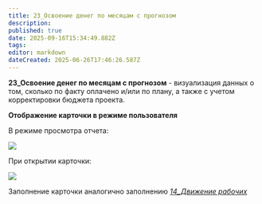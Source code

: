 ```yaml
---
title: 23_Освоение денег по месяцам с прогнозом
description: 
published: true
date: 2025-09-16T15:34:49.882Z
tags: 
editor: markdown
dateCreated: 2025-06-26T17:46:26.587Z
---
```


**23\_Освоение денег по месяцам с прогнозом** - визуализация данных о том, сколько по факту оплачено и/или по плану, а также с учетом корректировки бюджета проекта.

**Отображение карточки в режиме пользователя**

В режиме просмотра отчета:

![](https://lh7-rt.googleusercontent.com/docsz/AD_4nXfLyc_XI0I4ZCqm5in6NExFFnj7Zp4AjT7JDU5wDV588xZyyZbvXbxSjyAFdLssf39QY-_KbLvORwDzgJ29ICdQmbbDmPYyB_z_wB8omzx4E3XJlFTHDSHAuQn4mXm1ySDp9neak0-dFEdQ4NXwYg?key=Y0-sORLm-ptITFI_ISE7qg)

При открытии карточки:

![](https://lh7-rt.googleusercontent.com/docsz/AD_4nXfF9LOL1O5YhLCoE8KWuNPCkSsu1eunAB-y5-zeGVHAFTeU9ZCB3y07HZ1yWFzgk3i0tIziF90JlEJdF2j8uqVlMXpBIeHrsD37K4saZWIXXXeJAVcwGEDTvx53BlgiYCActnV-zWW6oIr6GIx6sQ?key=Y0-sORLm-ptITFI_ISE7qg)

Заполнение карточки аналогично заполнению [](https://wiki.sgnl.pro/books/32-dashboard/page/14-dinamika-rabocix)[*_14\_Движение рабочих_*](https://youneedawiki.com/app/page/1pDkq0HppE4CGhb6hMJrujma06lpPsMDgkh3V8OxmLr4?p=1q45phxXDh7rGLAjXkfEXgBABHArTZ7gs)